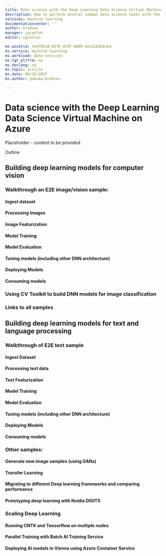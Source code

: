 ```yaml
---
title: Data science with the Deep Learning Data Science Virtual Machine on Azure | Microsoft Docs
description: How to perform several common data science tasks with the Deep Learning  Data Science VM.
services: machine-learning
documentationcenter: ''
author: bradsev
manager: cgronlun
editor: cgronlun

ms.assetid: 34ef0b10-9270-474f-8800-eecb183bbce4
ms.service: machine-learning
ms.workload: data-services
ms.tgt_pltfrm: na
ms.devlang: na
ms.topic: article
ms.date: 09/10/2017
ms.author: gokuma;bradsev

---
```

# Data science with the Deep Learning Data Science Virtual Machine on Azure

Placeholder - content to be provided.

Outline 
 
 
## Building deep learning models for computer vision 

### Walkthrough an E2E image/vision sample: 

#### Ingest dataset 
#### Processing Images 
#### Image Featurization 
#### Model Training 
#### Model Evaluation 
#### Tuning models (including other DNN architecture) 
#### Deploying Models 
#### Consuming models 

### Using CV Toolkit to build DNN models for image classification 
### Links to all samples 

## Building deep learning models for text and language processing 

### Walkthrough of E2E text sample 
#### Ingest Dataset 
#### Processing text data 
#### Text Featurization 
#### Model Training 
#### Model Evaluation 
#### Tuning models (including other DNN architecture) 
#### Deploying Models 
#### Consuming models 


### Other samples: 
#### Generate new image samples (using GANs) 
#### Transfer Learning 
#### Migrating to different Deep learning frameworks and comparing performance 
#### Prototyping deep learning with Nvidia DIGITS 
 

### Scaling Deep Learning 
#### Running CNTK and Tensorflow on multiple nodes 
#### Parallel Training with Batch AI Training Service 
#### Deploying AI models in Vienna using Azure Container Service

